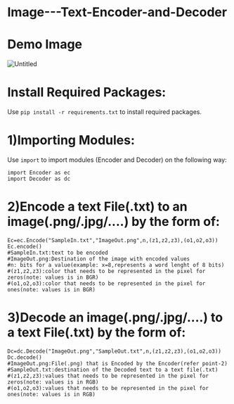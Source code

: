 # Image---Text-Encoder-and-Decoder
# Demo Image
![Untitled](https://github.com/IN4111/Text-Image-Encoder-Decoder/assets/123793292/54a771ea-d89a-4f2c-99c0-6819c187ec5a)
# Install Required Packages:
 Use ```pip install -r requirements.txt``` to install required packages.
# 1)Importing Modules:
Use ```import``` to import modules (Encoder and Decoder) on the following way:
```
import Encoder as ec
import Decoder as dc
```
# 2)Encode a text File(.txt) to an image(.png/.jpg/....) by the form of:
```
Ec=ec.Encode("SampleIn.txt","ImageOut.png",n,(z1,z2,z3),(o1,o2,o3))
Ec.encode()
#SampleIn.txt:text to be encoded
#ImageOut.png:Destination of the image with encoded values
#n: bits for a value(example: x=8,represents a word lenght of 8 bits)
#(z1,z2,z3):color that needs to be represented in the pixel for zeros(note: values is in BGR)
#(o1,o2,o3):color that needs to be represented in the pixel for ones(note: values is in BGR)
```
# 3)Decode an image(.png/.jpg/....) to a text File(.txt) by the form of:
```
Dc=dc.Decode("ImageOut.png","SampleOut.txt",n,(z1,z2,z3),(o1,o2,o3))
Dc.decode()
#ImageOut.png:File(.png) that is Encoded by the Encoder(refer point-2)
#SampleOut.txt:destination of the Decoded text to a text file(.txt)
#(z1,z2,z3):values that needs to be represented in the pixel for zeros(note: values is in RGB)
#(o1,o2,o3):values that needs to be represented in the pixel for ones(note: values is in RGB)
```
